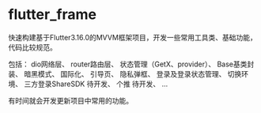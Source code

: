 # flutter_frame

快速构建基于Flutter3.16.0的MVVM框架项目，开发一些常用工具类、基础功能，代码比较规范。

包括：
dio网络层、
router路由层、
状态管理（GetX、provider）、
Base基类封装、
暗黑模式、
国际化、
引导页、
隐私弹框、
登录及登录状态管理、
切换环境、
三方登录ShareSDK 待开发、
个推 待开发、
...

有时间就会开发更新项目中常用的功能。
